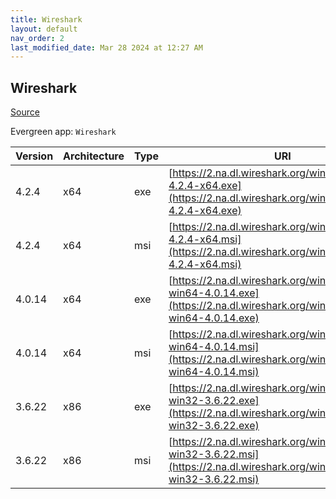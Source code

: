 ```yaml
---
title: Wireshark
layout: default
nav_order: 2
last_modified_date: Mar 28 2024 at 12:27 AM
---
```


## Wireshark

[Source](https://www.wireshark.org/#download)

Evergreen app: `Wireshark`

| Version | Architecture | Type | URI                                                                                                                              |
| ------- | ------------ | ---- | -------------------------------------------------------------------------------------------------------------------------------- |
| 4.2.4   | x64          | exe  | [https://2.na.dl.wireshark.org/win64/Wireshark-4.2.4-x64.exe](https://2.na.dl.wireshark.org/win64/Wireshark-4.2.4-x64.exe)       |
| 4.2.4   | x64          | msi  | [https://2.na.dl.wireshark.org/win64/Wireshark-4.2.4-x64.msi](https://2.na.dl.wireshark.org/win64/Wireshark-4.2.4-x64.msi)       |
| 4.0.14  | x64          | exe  | [https://2.na.dl.wireshark.org/win64/Wireshark-win64-4.0.14.exe](https://2.na.dl.wireshark.org/win64/Wireshark-win64-4.0.14.exe) |
| 4.0.14  | x64          | msi  | [https://2.na.dl.wireshark.org/win64/Wireshark-win64-4.0.14.msi](https://2.na.dl.wireshark.org/win64/Wireshark-win64-4.0.14.msi) |
| 3.6.22  | x86          | exe  | [https://2.na.dl.wireshark.org/win32/Wireshark-win32-3.6.22.exe](https://2.na.dl.wireshark.org/win32/Wireshark-win32-3.6.22.exe) |
| 3.6.22  | x86          | msi  | [https://2.na.dl.wireshark.org/win32/Wireshark-win32-3.6.22.msi](https://2.na.dl.wireshark.org/win32/Wireshark-win32-3.6.22.msi) |
